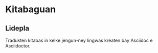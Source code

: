 # Kitabaguan

## Lidepla

Tradukten kitabas in kelke jengun-ney lingwas kreaten bay Asciidoc e Asciidoctor.

